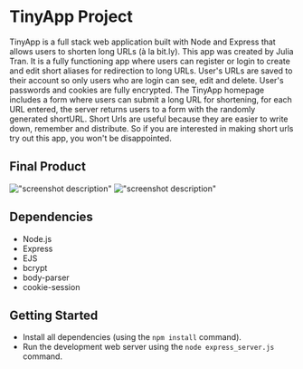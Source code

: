 # TinyApp Project

TinyApp is a full stack web application built with Node and Express that allows users to shorten long URLs (à la bit.ly). This app was created by Julia Tran.
It is a fully functioning app where users can register or login to  create and edit short aliases for redirection to long URLs. User's URLs are saved to their account so only users who are login can see, edit and delete. User's passwords and cookies are fully encrypted.
The TinyApp homepage includes a form where users can submit a long URL for shortening, for each URL entered, the server returns users to a form with the randomly generated shortURL. Short Urls are useful because they are easier to write down, remember and distribute. So if you are interested in making short urls try out this app, you won't be disappointed.

## Final Product

!["screenshot description"](#)
!["screenshot description"](#)

## Dependencies

- Node.js
- Express
- EJS
- bcrypt
- body-parser
- cookie-session


## Getting Started

- Install all dependencies (using the `npm install` command).
- Run the development web server using the `node express_server.js` command.